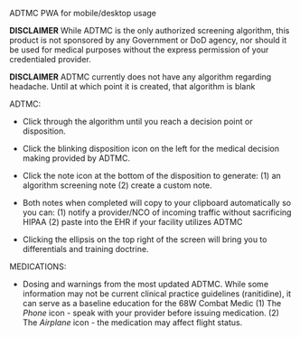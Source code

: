 ADTMC PWA for mobile/desktop usage

**DISCLAIMER**
While ADTMC is the only authorized screening algorithm, this product is not sponsored by any Government or DoD agency,
nor should it be used for medical purposes without the express permission of your credentialed provider.

**DISCLAIMER**
ADTMC currently does not have any algorithm regarding headache. Until at which point it is created, that algorithm is blank

ADTMC: 
- Click through the algorithm until you reach a decision point or disposition.
- Click the blinking disposition icon on the left for the medical decision making provided by ADTMC.
- Click the note icon at the bottom of the disposition to generate:
  (1) an algorithm screening note
  (2) create a custom note.

- Both notes when completed will copy to your clipboard automatically so you can:
  (1) notify a provider/NCO of incoming traffic without sacrificing HIPAA
  (2) paste into the EHR if your facility utilizes ADTMC

- Clicking the ellipsis on the top right of the screen will bring you to differentials and training doctrine.

MEDICATIONS:
- Dosing and warnings from the most updated ADTMC. While some information may not be current clinical practice guidelines (ranitidine), it can serve as a baseline education for the 68W Combat Medic
  (1) The *Phone* icon - speak with your provider before issuing medication.
  (2) The *Airplane* icon - the medication may affect flight status.

